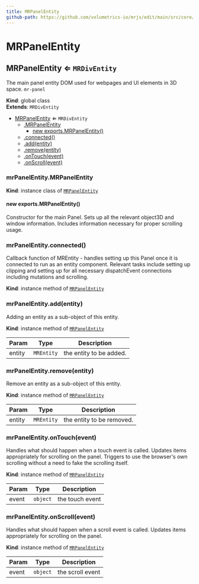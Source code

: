 ```yaml
---
title: MRPanelEntity
github-path: https://github.com/volumetrics-io/mrjs/edit/main/src/core/entities/MRPanelEntity.js
---
```

# MRPanelEntity

<a name="MRPanelEntity"></a>

## MRPanelEntity ⇐ <code>MRDivEntity</code>
The main panel entity DOM used for webpages and UI elements in 3D space. `mr-panel`

**Kind**: global class  
**Extends**: <code>MRDivEntity</code>  

* [MRPanelEntity](#MRPanelEntity) ⇐ <code>MRDivEntity</code>
    * [.MRPanelEntity](#MRPanelEntity+MRPanelEntity)
        * [new exports.MRPanelEntity()](#new_MRPanelEntity+MRPanelEntity_new)
    * [.connected()](#MRPanelEntity+connected)
    * [.add(entity)](#MRPanelEntity+add)
    * [.remove(entity)](#MRPanelEntity+remove)
    * [.onTouch(event)](#MRPanelEntity+onTouch)
    * [.onScroll(event)](#MRPanelEntity+onScroll)

<a name="MRPanelEntity+MRPanelEntity"></a>

### mrPanelEntity.MRPanelEntity
**Kind**: instance class of [<code>MRPanelEntity</code>](#MRPanelEntity)  
<a name="new_MRPanelEntity+MRPanelEntity_new"></a>

#### new exports.MRPanelEntity()
Constructor for the main Panel. Sets up all the relevant object3D and window information. Includes information necessary for proper scrolling usage.

<a name="MRPanelEntity+connected"></a>

### mrPanelEntity.connected()
Callback function of MREntity - handles setting up this Panel once it is connected to run as an entity component.
             Relevant tasks include setting up clipping and setting up for all necessary dispatchEvent connections including mutations and scrolling.

**Kind**: instance method of [<code>MRPanelEntity</code>](#MRPanelEntity)  
<a name="MRPanelEntity+add"></a>

### mrPanelEntity.add(entity)
Adding an entity as a sub-object of this entity.

**Kind**: instance method of [<code>MRPanelEntity</code>](#MRPanelEntity)  

| Param | Type | Description |
| --- | --- | --- |
| entity | <code>MREntity</code> | the entity to be added. |

<a name="MRPanelEntity+remove"></a>

### mrPanelEntity.remove(entity)
Remove an entity as a sub-object of this entity.

**Kind**: instance method of [<code>MRPanelEntity</code>](#MRPanelEntity)  

| Param | Type | Description |
| --- | --- | --- |
| entity | <code>MREntity</code> | the entity to be removed. |

<a name="MRPanelEntity+onTouch"></a>

### mrPanelEntity.onTouch(event)
Handles what should happen when a touch event is called. Updates items appropriately for scrolling on the panel.
             Triggers to use the browser's own scrolling without a need to fake the scrolling itself.

**Kind**: instance method of [<code>MRPanelEntity</code>](#MRPanelEntity)  

| Param | Type | Description |
| --- | --- | --- |
| event | <code>object</code> | the touch event |

<a name="MRPanelEntity+onScroll"></a>

### mrPanelEntity.onScroll(event)
Handles what should happen when a scroll event is called. Updates items appropriately for scrolling on the panel.

**Kind**: instance method of [<code>MRPanelEntity</code>](#MRPanelEntity)  

| Param | Type | Description |
| --- | --- | --- |
| event | <code>object</code> | the scroll event |

